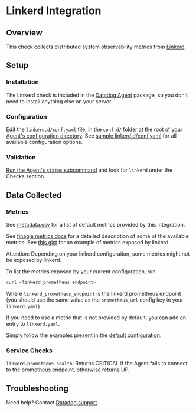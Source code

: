 # Linkerd Integration

## Overview

This check collects distributed system observability metrics from [Linkerd][1].

## Setup

### Installation

The Linkerd check is included in the [Datadog Agent][2] package, so you don't need to install anything else on your server.

### Configuration

Edit the `linkerd.d/conf.yaml` file, in the `conf.d/` folder at the root of your [Agent's configuration directory][9].
See [sample linkerd.d/conf.yaml][3] for all available configuration options.

### Validation

[Run the Agent's `status` subcommand][4] and look for `linkerd` under the Checks section.

## Data Collected

### Metrics

See [metadata.csv][5] for a list of default metrics provided by this integration.

See [finagle metrics docs][6] for a detailed description of some of the available metrics.
See [this gist][7] for an example of metrics exposed by linkerd.

Attention: Depending on your linkerd configuration, some metrics might not be exposed by linkerd.

To list the metrics exposed by your current configuration, run
```bash
curl <linkerd_prometheus_endpoint>
```
Where `linkerd_prometheus_endpoint` is the linkerd prometheus endpoint (you should use the same value as the `prometheus_url` config key in your `linkerd.yaml`)

If you need to use a metric that is not provided by default, you can add an entry to `linkerd.yaml`.

Simply follow the examples present in the [default configuration][3].

### Service Checks

`linkerd.prometheus.health`:
Returns CRITICAL if the Agent fails to connect to the prometheus endpoint, otherwise returns UP.

## Troubleshooting
Need help? Contact [Datadog support][8].

[1]: https://linkerd.io/
[2]: https://app.datadoghq.com/account/settings#agent
[3]: https://github.com/DataDog/integrations-core/blob/master/linkerd/datadog_checks/linkerd/data/conf.yaml.example
[4]: https://docs.datadoghq.com/agent/faq/agent-commands/#agent-status-and-information
[5]: https://github.com/DataDog/integrations-core/blob/master/linkerd/metadata.csv
[6]: https://twitter.github.io/finagle/guide/Metrics.html
[7]: https://gist.githubusercontent.com/arbll/2f63a5375a4d6d5acface6ca8a51e2ab/raw/bc35ed4f0f4bac7e2643a6009f45f9068f4c1d12/gistfile1.txt
[8]: https://docs.datadoghq.com/help/
[9]: https://docs.datadoghq.com/agent/faq/agent-configuration-files/#agent-configuration-directory
